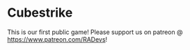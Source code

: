 # Cubestrike
This is our first public game!
Please support us on patreon @ https://www.patreon.com/RADevs!
